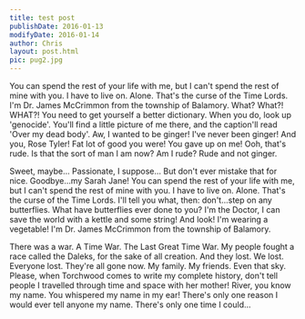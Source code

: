 ```yaml
---
title: test post
publishDate: 2016-01-13
modifyDate: 2016-01-14
author: Chris
layout: post.html
pic: pug2.jpg
---
```


You can spend the rest of your life with me, but I can't spend the rest of mine
with you. I have to live on. Alone. That's the curse of the Time Lords. I'm Dr.
James McCrimmon from the township of Balamory. What? What?! WHAT?! You need to
get yourself a better dictionary. When you do, look up 'genocide'. You'll find
a little picture of me there, and the caption'll read 'Over my dead body'. Aw,
I wanted to be ginger! I've never been ginger! And you, Rose Tyler! Fat lot of
good you were! You gave up on me! Ooh, that's rude. Is that the sort of man I am
now? Am I rude? Rude and not ginger.

Sweet, maybe... Passionate, I suppose... But don't ever mistake that for nice.
Goodbye...my Sarah Jane! You can spend the rest of your life with me, but I
can't spend the rest of mine with you. I have to live on. Alone. That's the
curse of the Time Lords. I'll tell you what, then: don't...step on any
butterflies. What have butterflies ever done to you? I'm the Doctor, I can save
the world with a kettle and some string! And look! I'm wearing a vegetable! I'm
Dr. James McCrimmon from the township of Balamory.

There was a war. A Time War. The Last Great Time War. My people fought a race
called the Daleks, for the sake of all creation. And they lost. We lost.
Everyone lost. They're all gone now. My family. My friends. Even that sky.
Please, when Torchwood comes to write my complete history, don't tell people I
travelled through time and space with her mother! River, you know my name. You
whispered my name in my ear! There's only one reason I would ever tell anyone my
name. There's only one time I could...
